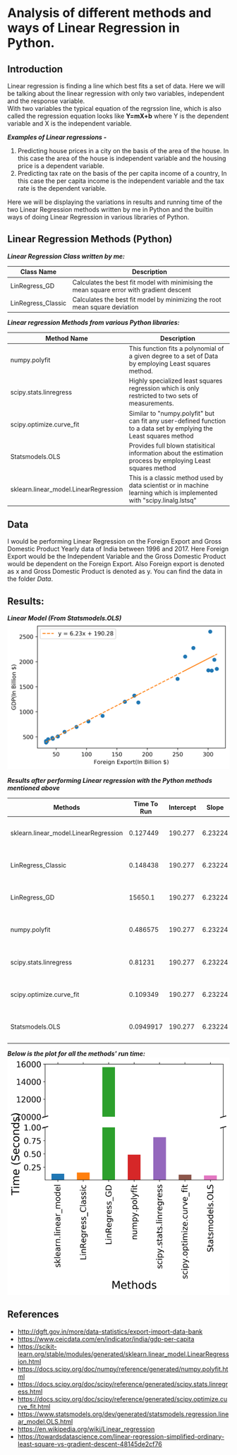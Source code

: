 # Analysis of different methods and ways of Linear Regression in Python.

## Introduction
Linear regression is finding a line which best fits a set of data. Here we will be talking about the linear regression with only two variables, independent and the response variable.  
With two variables the typical equation of the regrssion line, which is also called the regression equation looks like  **Y=mX+b** where Y is the dependent variable and X is the independent variable.
 
 ***Examples of Linear regressions -***
 1. Predicting house prices in a city on the basis of the area of the house.
        In this case the area of the house is independent variable and the 
        housing price is a dependent variable.
 2. Predicting tax rate on the basis of the per capita income of a country,
        In this case the per capita income is the independent variable and the 
        tax rate is the dependent variable.
        
Here we will be displaying the variations in results and running time of the two Linear Regression methods written by me in Python and the builtin ways of doing Linear Regression in various libraries of Python.

## Linear Regression Methods (Python)

***Linear Regression Class written by me:***

| Class Name | Description |
| -----------| ------------|
| LinRegress_GD | Calculates the best fit model with minimising the mean square error with gradient descent |
| LinRegress_Classic | Calculates the best fit model by minimizing the root mean square deviation |

***Linear regression Methods from various Python libraries:***

| Method Name | Description |
| ------------| ------------|
| numpy.polyfit| This function fits a polynomial of a given degree to a set of Data by employing Least squares method.|
| scipy.stats.linregress | Highly specialized least squares regression which is only restricted to two sets of measurements.|
| scipy.optimize.curve_fit| Similar to "numpy.polyfit" but can fit any user-defined function to a data set by emplying the Least squares method|
| Statsmodels.OLS | Provides full blown statisitical information about the estimation process by employing Least squares method |
| sklearn.linear_model.LinearRegression | This is a classic method used by data scientist or in machine learning which is implemented with "scipy.linalg.lstsq"|

## Data
I would be performing Linear Regression on the Foreign Export and Gross Domestic Product Yearly data of India between 1996 and 2017. Here Foreign Export would be the Independent Variable and the Gross Domestic Product would be dependent on the Foreign Export. Also Foreign export is denoted as x and Gross Domestic Product is denoted as y. You can find the data in the folder *Data*.

## Results:

***Linear Model (From Statsmodels.OLS)***
![Screenshot](https://github.com/kartikeyas00/Linear-Regress-Analysis/blob/master/Plots/Linear%20Model%20(OLS).png)

***Results after performing Linear regression with the Python methods mentioned above***

| Methods                               |   Time To Run |   Intercept |   Slope | Equation                                    |      R^2 |
|---------------------------------------|---------------|-------------|---------|---------------------------------------------|----------|
| sklearn.linear_model.LinearRegression |     0.127449  |     190.277 | 6.23224 | y = 6.23224x + 190.277  | 0.931941 |
| LinRegress_Classic                    |     0.148438  |     190.277 | 6.23224 | y = 6.23224x + 190.277 | 0.931941 |
| LinRegress_GD                         | 15650.1       |     190.277 | 6.23224 | y = 6.23224x + 190.277   | 0.931941 |
| numpy.polyfit                         |     0.486575  |     190.277 | 6.23224 | y = 6.23224x + 190.277  | 0.931941 |
| scipy.stats.linregress                |     0.81231   |     190.277 | 6.23224 | y = 6.23224x + 190.277  | 0.931941 |
| scipy.optimize.curve_fit              |     0.109349  |     190.277 | 6.23224 | y = 6.23224x + 190.277 | 0.931941 |
| Statsmodels.OLS                       |     0.0949917 |     190.277 | 6.23224 | y = 6.23224x + 190.277 | 0.931941 |


***Below is the plot for all the methods' run time:***
![Screenshot](https://github.com/kartikeyas00/Linear-Regress-Analysis/blob/master/Plots/Time%20for%20different%20Methods.png)

## References

- http://dgft.gov.in/more/data-statistics/export-import-data-bank
- https://www.ceicdata.com/en/indicator/india/gdp-per-capita
- https://scikit-learn.org/stable/modules/generated/sklearn.linear_model.LinearRegression.html
- https://docs.scipy.org/doc/numpy/reference/generated/numpy.polyfit.html
- https://docs.scipy.org/doc/scipy/reference/generated/scipy.stats.linregress.html
- https://docs.scipy.org/doc/scipy/reference/generated/scipy.optimize.curve_fit.html
- https://www.statsmodels.org/dev/generated/statsmodels.regression.linear_model.OLS.html
- https://en.wikipedia.org/wiki/Linear_regression
- https://towardsdatascience.com/linear-regression-simplified-ordinary-least-square-vs-gradient-descent-48145de2cf76


